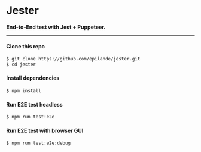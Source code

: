 # Jester

**End-to-End test with Jest + Puppeteer.**

---

#### Clone this repo

```bash
$ git clone https://github.com/epilande/jester.git
$ cd jester
```

#### Install dependencies

```bash
$ npm install
```

#### Run E2E test headless

```bash
$ npm run test:e2e
```

#### Run E2E test with browser GUI

```bash
$ npm run test:e2e:debug
```
